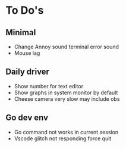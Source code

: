 # To Do's
## Minimal
- Change Annoy sound terminal error sound
- Mouse lag

## Daily driver 
- Show number for text editor 
- Show graphs in system monitor by default 
- Cheese camera very slow may include obs

## Go dev env
- Go command not works in current session 
- Vscode glitch not responding force quit 
